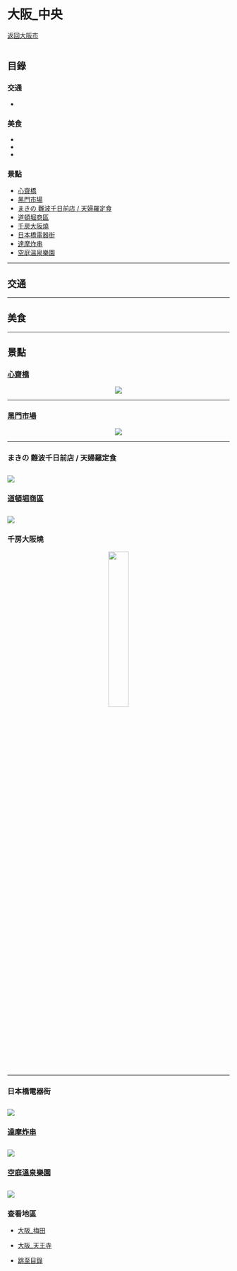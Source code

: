<!-- 複製格式使用
 ![]()    圖片
- [](#)   目錄索引
<div align=center><img src=""/></div>  圖片置中
 
-->
<!-- 備註 -->
# 大阪_中央
[返回大阪市](大阪市.md)

![]()

## 目錄

### 交通
- [](#)

### 美食
- [](#)
- [](#)
- [](#)


### 景點
- [心齋橋](#心齋橋)
- [黑門市場](#黑門市場)
- [まきの 難波千日前店 / 天婦羅定食](#まきの-難波千日前店--天婦羅定食)
- [道頓堀商區](#道頓堀商區)
- [千房大阪燒](#千房大阪燒)
- [日本橋電器街](#日本橋電器街)
- [達摩炸串](#達摩炸串)
- [空庭溫泉樂園](#空庭溫泉樂園)


---
## 交通

---
## 美食

---
## 景點
### [心齋橋](https://bobby.tw/blog/post/227580917-%E3%80%90%E6%97%A5%E6%9C%AC%E5%A4%A7%E9%98%AA%E3%80%91%E5%BF%83%E9%BD%8B%E6%A9%8B%E7%BE%8E%E9%A3%9F%EF%BC%86%E5%BF%85%E8%B2%B7%E8%97%A5%E5%A6%9D%E5%9C%B0%E5%9C%96%EF%BC%81%E5%A4%A7)
<div align=center><img src="https://media.discordapp.net/attachments/1024345682305372272/1025436878855479296/unknown.png?width=262&height=325"></div>

---

### [黑門市場](https://kuromon.com/jp/)
<div align=center><img src="https://resources.matcha-jp.com/resize/720x2000/2019/11/05-89691.webp"></div>

---
### まきの 難波千日前店 / 天婦羅定食
![](https://cdn.discordapp.com/attachments/1024345682305372272/1025455994735710311/unknown.png)
---
### [道頓堀商區](https://archerplus.pixnet.net/blog/post/62397257-%E3%80%90%E7%BE%8E%E9%A3%9F%E5%9C%B0%E5%9C%96%E3%80%91%E6%8E%A8%E8%96%A6%E5%A4%A7%E9%98%AA%E9%81%93%E9%A0%93%E5%A0%80%E5%9C%B0%E5%8D%80%E5%BF%85%E5%90%8312+1%E9%81%93)
![](https://cdn.discordapp.com/attachments/1024345682305372272/1025459547592212480/unknown.png)
---
### 千房大阪燒
<div align=center><img src="https://cdn.discordapp.com/attachments/1024345682305372272/1025609487257714729/IMG_2320.jpg" width="30%"></div>
 
---
### 日本橋電器街
![](https://cdn.discordapp.com/attachments/1024345682305372272/1026510869636587611/1.PNG)
---
### [達摩炸串](https://bobby.tw/blog/post/228246944-%E3%80%90%E5%A4%A7%E9%98%AA%E3%80%91%E4%B8%B2%E7%82%B8%E9%81%94%E6%91%A9%E5%85%83%E7%A5%96%E4%B8%B2%E7%82%B8%EF%BC%9A%E6%96%B0%E4%B8%96%E7%95%8C%E9%80%9A%E5%A4%A9%E9%96%A3%E7%99%BC)
![](https://cdn.discordapp.com/attachments/1024345682305372272/1028667025658237008/unknown.png)
---
### [空庭溫泉樂園](https://solaniwa.com/zh-tw/explore/#explore_13)
![](https://cdn.discordapp.com/attachments/1024345682305372272/1037181522148597860/IMG_5544.jpg)
---


### 查看地區

* [大阪_梅田](大阪_梅田.md)

* [大阪_天王寺](大阪_天王寺.md)

- [跳至目錄](#目錄)
